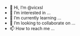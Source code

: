 - 👋 Hi, I’m @vicxsl
- 👀 I’m interested in ...
- 🌱 I’m currently learning ...
- 💞️ I’m looking to collaborate on ...
- 📫 How to reach me ...

<!---
vicxsl/vicxsl is a ✨ special ✨ repository because its `README.md` (this file) appears on your GitHub profile.
You can click the Preview link to take a look at your changes.
--->

